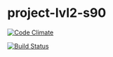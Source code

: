 # project-lvl2-s90

[![Code Climate](https://codeclimate.com/github/grigori-gru/project-lvl2-s90/badges/gpa.svg)](https://codeclimate.com/github/grigori-gru/project-lvl2-s90)

[![Build Status](https://travis-ci.org/grigori-gru/project-lvl2-s90.svg?branch=master)](https://travis-ci.org/grigori-gru/project-lvl2-s90)
